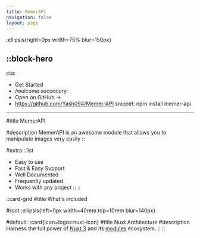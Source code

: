 ```yaml
---
title: MemerAPI
navigation: false
layout: page
---
```


:ellipsis{right=0px width=75% blur=150px}

::block-hero
---
cta:
  - Get Started
  - /welcome
secondary:
  - Open on GitHub →
  - https://github.com/Yash094/Memer-API
snippet: npm install memer-api
---

#title
MemerAPI

#description
MemerAPI is an awesome module that allows you to manipulate images very easily
::

#extra
  ::list
  - Easy to use
  - Fast & Easy Support
  - Well Documented
  - Frequently updated
  - Works with any project
  ::
::


::card-grid
#title
What's included

#root
:ellipsis{left=0px width=40rem top=10rem blur=140px}

#default
  ::card{icon=logos:nuxt-icon}
  #title
  Nuxt Architecture
  #description
  Harness the full power of [Nuxt 3](https://v3.nuxtjs.org) and its [modules](https://modules.nuxtjs.org) ecosystem.
  ::
::